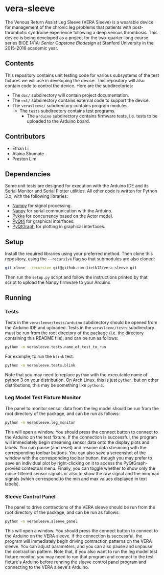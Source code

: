 # vera-sleeve
The Venous Return Assist Leg Sleeve (VERA Sleeve) is a wearable device for management of the chronic leg problems that patients with post-thrombotic syndrome experience following a deep venous thrombosis. This device is being developed as a project for the two-quarter-long course series BIOE 141A: *Senior Capstone Biodesign* at Stanford University in the 2015-2016 academic year.

## Contents
This repository contains unit testing code for various subsystems of the test fixtures we will use in developing the device. This repository will also contain code to control the device. Here are the subdirectories:
* The `doc/` subdirectory will contain project documentation.
* The `ext/` subdirectory contains external code to support the device.
* The `verasleeve/` subdirectory contains program modules.
  * The `tests` subdirectory contains test programs.
    * The `arduino` subdirectory contains firmware tests, i.e. tests to be uploaded to the Arduino board.

## Contributors
* Ethan Li
* Alaina Shumate
* Preston Lim

## Dependencies
Some unit tests are designed for execution with the Arduino IDE and its Serial Monitor and Serial Plotter utilities. All other code is written for Python 3.x, with the following libraries:
* [Numpy](http://www.numpy.org/) for signal processing.
* [Nanpy](https://nanpy.github.io/) for serial communication with the Arduino.
* [Pykka](https://www.pykka.org/) for concurrency based on the Actor model.
* [PyQt4](https://riverbankcomputing.com/software/pyqt/intro) for graphical interfaces.
* [PyQtGraph](http://www.pyqtgraph.org/) for plotting in graphical interfaces.

## Setup
Install the required libraries using your preferred method. Then clone this repository, using the `--recursive` flag so that submodules are also cloned:
```sh
git clone --recursive git@github.com:lietk12/vera-sleeve.git
```

Then run the `setup.py` script and follow the instructions printed by that script to upload the Nanpy firmware to your Arduino.

## Running
### Tests
Tests in the `verasleeve/tests/arduino` subdirectory should be opened from the Arduino IDE and uploaded. Tests in the `verasleeve/tests` subdirectory must be run from the root directory of the package (i.e. the directory containing this README file), and can be run as follows:
```sh
python -m verasleeve.tests.name_of_test_to_run
```
For example, to run the `blink` test:
```sh
python -m verasleeve.tests.blink
```
Note that you may need to replace `python` with the executable name of python 3 on your distribution. On Arch Linux, this is just `python`, but on other distributions, this may be something like `python3`.

### Leg Model Test Fixture Monitor
The panel to monitor sensor data from the leg model should be run from the root directory of the package, and can be run as follows:
```sh
python -m verasleeve.leg_monitor
```
This will open a window. You should press the connect button to connect to the Arduino on the test fixture. If the connection is successful, the program will immediately begin streaming sensor data onto the display plots and labels. You can pause (and reset) and resume data streaming with the corresponding toolbar buttons. You can also save a screenshot of the window with the corresponding toolbar button, though you may prefer to save an individual plot by right-clicking on it to access the PyQtGraph-provied contextual menu. Finally, you can toggle whether to show only the noise-filtered sensor signals or also to show the raw signal and the min/max signals (which correspond to the min and max values displayed in text labels).

### Sleeve Control Panel
The panel to drive contractions of the VERA sleeve should be run from the root directory of the package, and can be run as follows:
```sh
python -m verasleeve.sleeve_panel
```
This will open a window. You should press the connect button to connect to the Arduino on the VERA sleeve. If the connection is successful, the program will immediately begin driving contraction patterns on the VERA sleeve. You can adjust parameters, and you can also pause and unpause the contraction pattern. Note that, if you also want to run the leg model test fixture monitor, you may need to run that program and connect to the test fixture's Arduino before running the sleeve control panel program and connecting to the VERA sleeve's Arduino.

